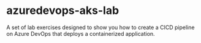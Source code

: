 # azuredevops-aks-lab
A set of lab exercises designed to show you how to create a CICD pipeline on Azure DevOps that deploys a containerized application.
